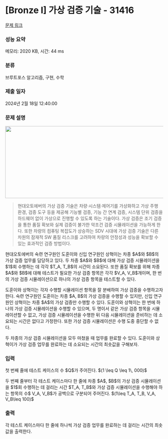 # [Bronze I] 가상 검증 기술 - 31416 

[문제 링크](https://www.acmicpc.net/problem/31416) 

### 성능 요약

메모리: 2020 KB, 시간: 44 ms

### 분류

브루트포스 알고리즘, 구현, 수학

### 제출 일자

2024년 2월 18일 12:40:00

### 문제 설명

<p style="text-align: center;"><img alt="" src="" style="width: 700px; height: 230px;"></p>

<blockquote>
<p>현대오토에버의 가상 검증 기술은 차량·시스템·제어기를 가상화하고 가상 주행 환경, 검증 도구 등을 제공해 기능별 검증, 기능 간 연계 검증, 시스템 단위 검증을 하드웨어 없이 가상으로 진행할 수 있도록 하는 기술이다. 가상 검증은 조기 검증을 통한 품질 확보와 실제 검증이 불가한 악조건 검증 시뮬레이션을 가능하게 한다. 또한 차량의 컴퓨팅 복잡도가 상승하는 SDV 시대에 가상 검증 기술은 다른 차원의 잠재적 SW 품질 리스크를 고려하여 차량의 안정성과 성능을 확보할 수 있는 효과적인 검증 방법이다.</p>
</blockquote>

<p>현대오토에버의 숙련 연구원인 도훈이와 신입 연구원인 상혁이는 차종 $A$와 $B$의 가상 검증 업무를 담당하고 있다. 두 차종 $A$와 $B$에 대해 가상 검증 시뮬레이션을 $1$회 수행하는 데 각각 $T_A, T_B$의 시간이 소요된다. 또한 품질 확보를 위해 차종 $A$와 $B$에 대해 테스트가 필요한 가상 검증 항목은 각각 $V_A, V_B$개이며, 한 번의 가상 검증 시뮬레이션으로 하나의 가상 검증 항목을 테스트할 수 있다.</p>

<p>도훈이와 상혁이는 각자 수행할 시뮬레이션 항목을 잘 분배하여 가상 검증을 수행하고자 한다. 숙련 연구원인 도훈이는 차종 $A, B$의 가상 검증을 수행할 수 있지만, 신입 연구원인 상혁이는 차종 $A$의 가상 검증만 수행할 수 있다. 도훈이와 상혁이는 한 번에 하나의 가상 검증 시뮬레이션을 수행할 수 있으며, 두 명이서 같은 가상 검증 항목을 시뮬레이션할 수 없고, 가상 검증 시뮬레이션을 수행한 뒤 다음 시뮬레이션을 준비하는 데 소요되는 시간은 없다고 가정한다. 또한 가상 검증 시뮬레이션은 수행 도중 중단할 수 없다.</p>

<p>두 차종의 가상 검증 시뮬레이션을 모두 마쳤을 때 업무를 완료할 수 있다. 도훈이와 상혁이가 가상 검증 업무를 완료하는 데 소요되는 시간의 최솟값을 구해보자.</p>

### 입력 

 <p>첫 번째 줄에 테스트 케이스의 수 $Q$가 주어진다. $(1 \leq Q \leq 1\, 000)$</p>

<p>두 번째 줄부터 각 테스트 케이스마다 한 줄에  차종 $A$, $B$의 가상 검증 시뮬레이션을 $1$회 수행하는 데 걸리는 시간 $T_A, T_B$와 가상 검증 시뮬레이션을 수행해야 하는 항목의 수$ V_A, V_B$가 공백으로 구분되어 주어진다. $(1\leq T_A, T_B, V_A, V_B\leq 100)$</p>

### 출력 

 <p>각 테스트 케이스마다 한 줄에 하나씩 가상 검증 업무를 완료하는 데 걸리는 시간의 최솟값을 출력한다.</p>

